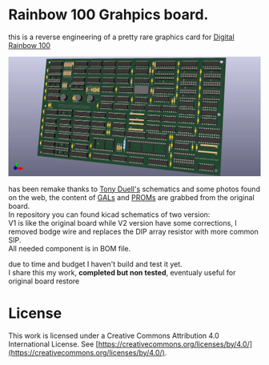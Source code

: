 # Rainbow 100 Grahpics board.
this is a reverse engineering of a pretty rare graphics card for [Digital Rainbow 100](https://en.wikipedia.org/wiki/Rainbow_100)<br>

![alt text](https://github.com/na103/rainbow100-gs2/blob/main/img/Graphics.png "version V2")

has been remake thanks to [Tony Duell's](https://github.com/na103/rainbow100-gs2/blob/main/TonyDuell/graphics%205015687.pdf) schematics and some photos found on the web, the content of [GALs](https://github.com/na103/rainbow100-gs2/tree/main/gal) and [PROMs](https://github.com/na103/rainbow100-gs2/tree/main/prom) are grabbed from the original board.<br>
In repository you can  found kicad schematics of two version:<br>
V1 is like the original board while V2 version have some corrections, I removed bodge wire and replaces the DIP array resistor with more common SIP.
<br>
All needed component is in BOM file.

due to time and budget I haven't build and test it yet.<br> 
I share this my work, <b>completed but non tested</b>, eventualy useful for original board restore<br>

# License

This work is licensed under a Creative Commons Attribution 4.0 International License. See [https://creativecommons.org/licenses/by/4.0/](https://creativecommons.org/licenses/by/4.0/).
